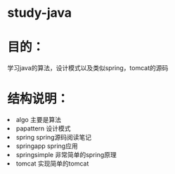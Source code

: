 ﻿# study-java
<h1>目的：</h1>
学习java的算法，设计模式以及类似spring，tomcat的源码<br>

<h1>结构说明：</h1>
<li>algo                主要是算法
<li>papattern           设计模式
<li>spring              spring源码阅读笔记
<li>springapp           spring应用
<li>springsimple        非常简单的spring原理
<li>tomcat              实现简单的tomcat

